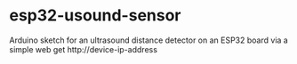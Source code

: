 # esp32-usound-sensor
Arduino sketch for an ultrasound distance detector on an ESP32 board via a simple web get http://device-ip-address
